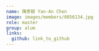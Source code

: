 ```yaml
---
name: 陳彥銨 Yan-An Chen 
image: images/members/0856134.jpg 
role: master
group: alum
links:
  github: link_to_github 
---
```

